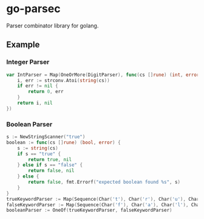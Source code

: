 # go-parsec

Parser combinator library for golang.


## Example

### Integer Parser

```go
var IntParser = Map(OneOrMore(DigitParser), func(cs []rune) (int, error) {
	i, err := strconv.Atoi(string(cs))
	if err != nil {
		return 0, err
	}
	return i, nil
})
```

### Boolean Parser
```go
s := NewStringScanner("true")
boolean := func(cs []rune) (bool, error) {
    s := string(cs)
    if s == "true" {
        return true, nil
    } else if s == "false" {
        return false, nil
    } else {
        return false, fmt.Errorf("expected boolean found %s", s)
    }
}
trueKeywordParser := Map(Sequence(Char('t'), Char('r'), Char('u'), Char('e')), boolean)
falseKeywordParser := Map(Sequence(Char('f'), Char('a'), Char('l'), Char('s'), Char('e')), boolean)
booleanParser := OneOf(trueKeywordParser, falseKeywordParser)
```